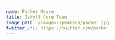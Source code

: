 ```yaml
---
name: Parker Moore
title: Jekyll Core Team
image_path: /images/speakers/parker.jpg
twitter_url: https://twitter.com/parkr
---
```


